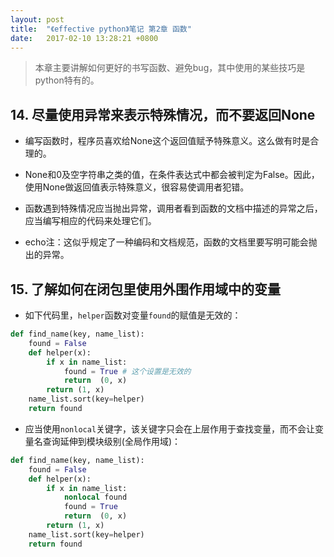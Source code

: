 ```yaml
---
layout: post
title:  "《effective python》笔记 第2章 函数"
date:   2017-02-10 13:28:21 +0800
---
```


> 本章主要讲解如何更好的书写函数、避免bug，其中使用的某些技巧是python特有的。

## 14. 尽量使用异常来表示特殊情况，而不要返回None

* 编写函数时，程序员喜欢给None这个返回值赋予特殊意义。这么做有时是合理的。

* None和0及空字符串之类的值，在条件表达式中都会被判定为False。因此，使用None做返回值表示特殊意义，很容易使调用者犯错。

* 函数遇到特殊情况应当抛出异常，调用者看到函数的文档中描述的异常之后，应当编写相应的代码来处理它们。

* echo注：这似乎规定了一种编码和文档规范，函数的文档里要写明可能会抛出的异常。

## 15. 了解如何在闭包里使用外围作用域中的变量

* 如下代码里，`helper`函数对变量`found`的赋值是无效的：

```python
def find_name(key, name_list):
    found = False
    def helper(x):
        if x in name_list:
            found = True # 这个设置是无效的
            return  (0, x)
        return (1, x)
    name_list.sort(key=helper)
    return found
```

* 应当使用`nonlocal`关键字，该关键字只会在上层作用于查找变量，而不会让变量名查询延伸到模块级别(全局作用域)：

```python
def find_name(key, name_list):
    found = False
    def helper(x):
        if x in name_list:
            nonlocal found
            found = True
            return  (0, x)
        return (1, x)
    name_list.sort(key=helper)
    return found
```